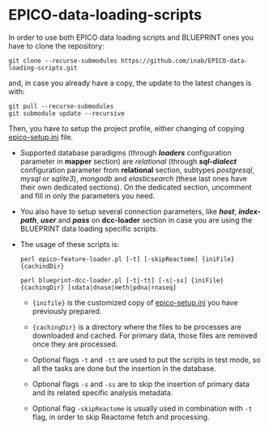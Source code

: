 EPICO-data-loading-scripts
=============================

In order to use both EPICO data loading scripts and BLUEPRINT ones you have to clone
the repository:

	git clone --recurse-submodules https://github.com/inab/EPICO-data-loading-scripts.git
	
and, in case you already have a copy, the update to the latest changes is with:

	git pull --recurse-submodules
	git submodule update --recursive

Then, you have to setup the project profile, either changing of copying [epico-setup.ini](epico-setup.ini) file.

* Supported database paradigms (through _**loaders**_ configuration parameter in **mapper** section) are *relational* (through _**sql-dialect**_ configuration
  parameter from **relational** section, subtypes *postgresql*, *mysql* or *sqlite3*), *mongodb* and *elasticsearch* (these last ones have their own dedicated sections).
  On the dedicated section, uncomment and fill in only the parameters you need.

* You also have to setup several connection parameters, like _**host**_, _**index-path**_, _**user**_ and _**pass**_ on **dcc-loader** section in case you are using the BLUEPRINT data loading specific scripts.

* The usage of these scripts is:

	```
	perl epico-feature-loader.pl [-t] [-skipReactome] {iniFile} {cachindDir}
	```
	
	```
	perl blueprint-dcc-loader.pl [-t|-tt] [-s|-ss] {iniFile} {cachingDir} [sdata|dnase|meth|pdna|rnaseq]
	```
	
  * `{inifile}` is the customized copy of [epico-setup.ini](epico-setup.ini) you have previously prepared.
  
  * `{cachingDir}` is a directory where the files to be processes are downloaded and cached. For primary data, those files are removed once they are processed.
  
  * Optional flags `-t` and `-tt` are used to put the scripts in test mode, so all the tasks are done but the insertion in the database.
  
  * Optional flags `-s` and `-ss` are to skip the insertion of primary data and its related specific analysis metadata.
  
  * Optional flag `-skipReactome` is usually used in combination with `-t` flag, in order to skip Reactome fetch and processing.